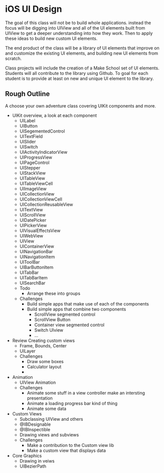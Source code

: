 # iOS UI Design

The goal of this class will not be to build whole applications. instead the
focus will be digging into UIView and all of the UI elements built from UIView
to get a deeper understanding into how they work. Then to apply these ideas
to build new custom UI elements.

The end product of the class will be a library of UI elements that improve on
and customize the existing UI elements, and building new UI elements from
scratch.

Class projects will include the creation of a Make School set of UI elements.
Students will all contribute to the library using Github. To goal for each
student is to provide at least on new and unique UI element to the library. 

## Rough Outline

A choose your own adventure class covering UIKit components and more.

- UIKit overview, a look at each component
    - UILabel
    - UIButton
    - UISegementedControl
    - UITextField
    - UISlider
    - UISwitch
    - UIActivityIndicatorView
    - UIProgressView
    - UIPageControl
    - UIStepper
    - UIStackView
    - UITableView
    - UITableViewCell
    - UIImageView
    - UICollectionView
    - UICollectionViewCell
    - UICollectionReusableView
    - UITextView
    - UIScrollView
    - UIDatePicker
    - UIPickerView
    - UIVisualEffectsView
    - UIWebView
    - UIView
    - UIContainerView
    - UINavigationBar
    - UINavigationItem
    - UIToolBar
    - UIBarButtonItem
    - UITabBar
    - UITabBarItem
    - UISearchBar
    - Todo
        - Arrange these into groups
    - Challenges
        - Build simple apps that make use of each of the components
        - Build simple apps that combine two components
            - ScrollView segmented control
            - ScrollView Button
            - Container view segmented control
            - Switch UIview
            - ...
- Review Creating custom views
    - Frame, Bounds, Center
    - UILayer
    - Challenges
        - Draw some boxes
        - Calculator layout
        -
- Animation
    - UIView Animation
    - Challenges
        - Animate some stuff in a view controller make an intersting presentation
        - Animate a loading progress bar kind of thing
        - Animate some data
- Custom Views
    - Subclassing UIView and others
    - @IBDesignable
    - @IBInspectible
    - Drawing views and subviews
    - Challenges
        - Make a contribution to the Custom view lib
        - Make a custom view that displays data
- Core Graphics
    - Drawing in veiws
    - UIBezierPath
